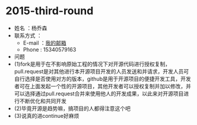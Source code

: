 # 2015-third-round
* 姓名 ：杨乔森
* 联系方式 ：
  * E-mail ：[我的邮箱](455080205@qq.com)
  * Phone : 15340579163
* 问题
 * (1)fork是用于在不影响原始工程的情况下对开源代码进行授权复制，pull.request是对其他进行本开源项目开发的人员发送和并请求，开发人员可自行选择是否使用对方的版本，github是用于开源项目的便捷开发工具，开发者可在上面发起一个性的开源项目，其他开发者可以授权复制并加以修改，并可以选择通过pull.request合并来使用他人的开发成果，以此来对开源项目进行不断优化和共同开发
 * (2)毕竟开源是趋势嘛，搞项目的人都得注意这个吧
 * (3)说真的进continue好麻烦
